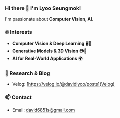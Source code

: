 ### Hi there 👋 I'm Lyoo Seungmok!
I'm passionate about **Computer Vision, AI**.

### 🔥 Interests
- **Computer Vision & Deep Learning** 🖥️📡
- **Generative Models & 3D Vision** 📷🔄
- **AI for Real-World Applications** 🌍

### 📜 Research & Blog
- Velog: [https://velog.io/@davidlyoo/posts](Velog)

### 📫 Contact
- Email: david6851s@gmail.com
